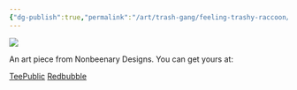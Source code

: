 ```yaml
---
{"dg-publish":true,"permalink":"/art/trash-gang/feeling-trashy-raccoon/","title":"Feeling Trashy Raccoon","tags":["Art","Other Trash Gang"]}
---
```



![](https://baserow-media.ams3.digitaloceanspaces.com/user_files/11wSLYGDFNTvvQmE7RxPQM7TVYmc05T1_7eeea449695ef7aa3cea0bdc60354b758ed5d369135a3d65bbd5a9f524d87791.png)

An art piece from Nonbeenary Designs. You can get yours at:

[TeePublic]()
[Redbubble]()
